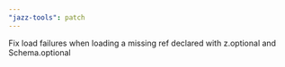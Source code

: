 ```yaml
---
"jazz-tools": patch
---
```


Fix load failures when loading a missing ref declared with z.optional and Schema.optional

